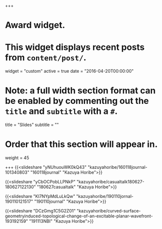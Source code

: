 +++
# Award widget.
# This widget displays recent posts from `content/post/`.
widget = "custom"
active = true
date = "2016-04-20T00:00:00"

# Note: a full width section format can be enabled by commenting out the `title` and `subtitle` with a `#`.
 title = "Slides"
 subtitle = ""

# Order that this section will appear in.
weight = 45

+++
{{<slideshare "yNUhuouWK0kQ43" "kazuyahoribe/160118journal-101340803" "160118journal" "Kazuya Horibe">}}

{{<slideshare "yCbOCPobLLPNkP" "kazuyahoribe/casualtalk180627-180627122130" "180627casualtalk" "Kazuya Horibe">}}

{{<slideshare "KI7NYpMdLuLkQw" "kazuyahoribe/190110jornal-190110121517" "190110journal" "Kazuya Horibe">}}

{{<slideshare "DCzGmg1C5G2Z01" "kazuyahoribe/curved-surface-geometryinduced-topological-change-of-an-excitable-planar-wavefront-193192159" "191113NBI" "Kazuya Horibe">}}